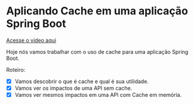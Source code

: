 # Aplicando Cache em uma aplicação Spring Boot

[Acesse o video aqui](https://youtu.be/KJSC0BjxY4c)

Hoje nós vamos trabalhar com o uso de cache para uma aplicação Spring Boot.

Roteiro:

- [x] Vamos descobrir o que é cache e qual é sua utilidade.
- [x] Vamos ver os impactos de uma API sem cache.
- [x] Vamos ver mesmos impactos em uma API com Cache em memória.